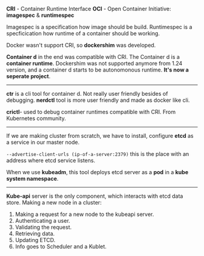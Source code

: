 **CRI** - Container Runtime Interface 
**OCI** - Open Container Initiative: **imagespec** & **runtimespec**

Imagespec is a specification how image should be build.
Runtimespec is a specficication how runtime of a container should be working.

Docker wasn't support CRI, so **dockershim** was developed.

**Container d** in the end was compatible with CRI. The Container d is a **container runtime**.
Dockershim was not supported anymore from 1.24 version, and a container d starts to be autonomonous runtime. **It's now a seperate project**.

-----
**ctr** is a cli tool for container d. Not really user friendly besides of debugging.
**nerdctl** tool is more user friendly and made as docker like cli. 

**crictl**- used to debug container runtimes compatible with CRI. From Kubernetes community.

-----

 If we are making cluster from scratch, we have to install, configure **etcd** as a service in our master node.    

`--advertise-client-urls (ip-of-a-server:2379)` this is the place with an address where etcd service listens. 

When we use **kubeadm**, this tool deploys etcd server as a **pod** in a **kube system namespace**.

-------
**Kube-api** server is the only component, which interacts with etcd data store.
Making a new node in a cluster:
1. Making a request for a new node to the kubeapi server. 
2. Authenticating a user.
3. Validating the request.
4. Retrieving data.
5. Updating ETCD.
6. Info goes to Scheduler and a Kublet.

